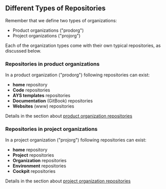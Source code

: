 ## Different Types of Repositories

Remember that we define two types of organizations:

- Product organizations ("prodorg")
- Project organizations ("projorg")

Each of the organization types come with their own typical repositories, as discussed below.


### Repositories in product organizations

In a product organization ("prodorg") following repositories can exist:

- **home** repository
- **Code** repositories
- **AYS templates** repositories
- **Documentation** (GitBook) repositories
- **Websites** (www) repositories

Details in the section about [product organization repositories](prodorg_repos.md)


### Repositories in project organizations

In a project organization ("projorg") following repositories can exist:

- **home** repository
- **Project** repositories
- **Organization** repositories
- **Environment** repositories
- **Cockpit** repositories

Details in the section about [project organization repositories](projorg_repos.md)